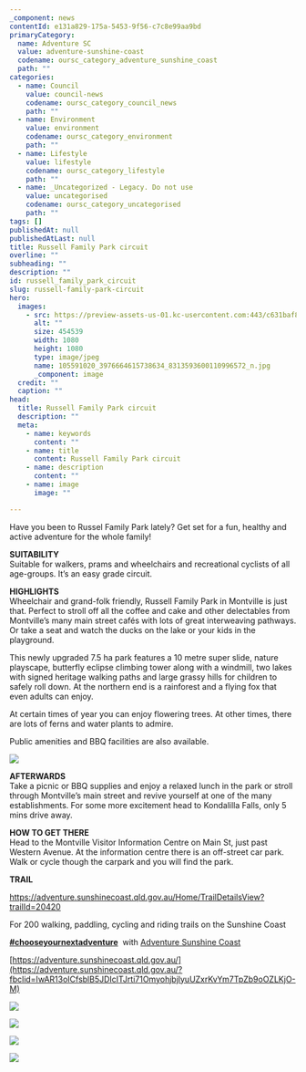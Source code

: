 ```yaml
---
_component: news
contentId: e131a829-175a-5453-9f56-c7c8e99aa9bd
primaryCategory:
  name: Adventure SC
  value: adventure-sunshine-coast
  codename: oursc_category_adventure_sunshine_coast
  path: ""
categories:
  - name: Council
    value: council-news
    codename: oursc_category_council_news
    path: ""
  - name: Environment
    value: environment
    codename: oursc_category_environment
    path: ""
  - name: Lifestyle
    value: lifestyle
    codename: oursc_category_lifestyle
    path: ""
  - name: _Uncategorized - Legacy. Do not use
    value: uncategorised
    codename: oursc_category_uncategorised
    path: ""
tags: []
publishedAt: null
publishedAtLast: null
title: Russell Family Park circuit
overline: ""
subheading: ""
description: ""
id: russell_family_park_circuit
slug: russell-family-park-circuit
hero:
  images:
    - src: https://preview-assets-us-01.kc-usercontent.com:443/c631baf8-1b46-001f-580c-d0001b68b4a8/1919fcf0-46c3-4dcc-a16c-87c4beb91ac8/105591020_3976664615738634_8313593600110996572_n.jpg
      alt: ""
      size: 454539
      width: 1080
      height: 1080
      type: image/jpeg
      name: 105591020_3976664615738634_8313593600110996572_n.jpg
      _component: image
  credit: ""
  caption: ""
head:
  title: Russell Family Park circuit
  description: ""
  meta:
    - name: keywords
      content: ""
    - name: title
      content: Russell Family Park circuit
    - name: description
      content: ""
    - name: image
      image: ""

---
```

Have you been to Russel Family Park lately? Get set for a fun, healthy and active adventure for the whole family! 

**SUITABILITY**\
Suitable for walkers, prams and wheelchairs and recreational cyclists of all age-groups. It’s an easy grade circuit.

**HIGHLIGHTS**\
Wheelchair and grand-folk friendly, Russell Family Park in Montville is just that. Perfect to stroll off all the coffee and cake and other delectables from Montville’s many main street cafés with lots of great interweaving pathways. Or take a seat and watch the ducks on the lake or your kids in the playground.

This newly upgraded 7.5 ha park features a 10 metre super slide, nature playscape, butterfly eclipse climbing tower along with a windmill, two lakes with signed heritage walking paths and large grassy hills for children to safely roll down. At the northern end is a rainforest and a flying fox that even adults can enjoy. 

At certain times of year you can enjoy flowering trees. At other times, there are lots of ferns and water plants to admire.

Public amenities and BBQ facilities are also available.

![](https://preview-assets-us-01.kc-usercontent.com:443/c631baf8-1b46-001f-580c-d0001b68b4a8/05d50654-f28e-44f3-b9b5-9d54db169563/20420_Windmill_edited-Copy.jpg)

**AFTERWARDS**\
Take a picnic or BBQ supplies and enjoy a relaxed lunch in the park or stroll through Montville’s main street and revive yourself at one of the many establishments. For some more excitement head to Kondalilla Falls, only 5 mins drive away.

**HOW TO GET THERE**\
Head to the Montville Visitor Information Centre on Main St, just past Western Avenue. At the information centre there is an off-street car park. Walk or cycle though the carpark and you will find the park.

**TRAIL**

<https://adventure.sunshinecoast.qld.gov.au/Home/TrailDetailsView?trailId=20420>


For 200 walking, paddling, cycling and riding trails on the Sunshine Coast 

[**#chooseyournextadventure**](https://www.facebook.com/hashtag/chooseyournextadventure?__eep__=6&__tn__=*NK*F)
 with [Adventure Sunshine Coast](https://adventure.sunshinecoast.qld.gov.au/)
 

[https://adventure.sunshinecoast.qld.gov.au/](https://adventure.sunshinecoast.qld.gov.au/?fbclid=IwAR13oICfsblB5JDIcITJrti71OmyohjbjlyuUZxrKvYm7TpZb9oOZLKjO-M)
 

![](https://preview-assets-us-01.kc-usercontent.com:443/c631baf8-1b46-001f-580c-d0001b68b4a8/74368211-0b49-4500-bfdc-0047c41372b2/20420_Seating_edited.jpg)

![](https://preview-assets-us-01.kc-usercontent.com:443/c631baf8-1b46-001f-580c-d0001b68b4a8/7019e78a-efb8-411f-9128-916fba796131/20420_20210114_174613-rotated.jpg)

![](https://preview-assets-us-01.kc-usercontent.com:443/c631baf8-1b46-001f-580c-d0001b68b4a8/2b5fe37d-f2ef-40c3-8605-6e8f03a3ef27/20420_Seating_edited-1.jpg)

![](https://preview-assets-us-01.kc-usercontent.com:443/c631baf8-1b46-001f-580c-d0001b68b4a8/1da843d9-ca4d-47f7-b4d9-c24291ada3e2/105967486_3976664539071975_3361880384653295136_n.jpg)
